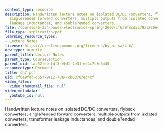 ```yaml
---
content_type: resource
description: Handwritten lecture notes on isolated DC/DC converters, flyback converters,
  single?ended forward converters, multiple outputs from isolated converters, transformer
  leakage inductances, and double?ended converters.
file: /courses/6-334-power-electronics-spring-2007/cf6a9fdcd5579a1270e4cb03707ec4cf_ch7.pdf
file_type: application/pdf
learning_resource_types:
- Lecture Notes
license: https://creativecommons.org/licenses/by-nc-sa/4.0/
ocw_type: OCWFile
parent_title: Lecture Notes
parent_type: CourseSection
parent_uid: bac52feb-fdf3-e0d1-4e31-ee4c7c5e3445
resourcetype: Document
title: ch7.pdf
uid: cf6a9fdc-d557-9a12-70e4-cb03707ec4cf
video_files:
  video_thumbnail_file: null
video_metadata:
  youtube_id: null
---
```

Handwritten lecture notes on isolated DC/DC converters, flyback converters, single?ended forward converters, multiple outputs from isolated converters, transformer leakage inductances, and double?ended converters.